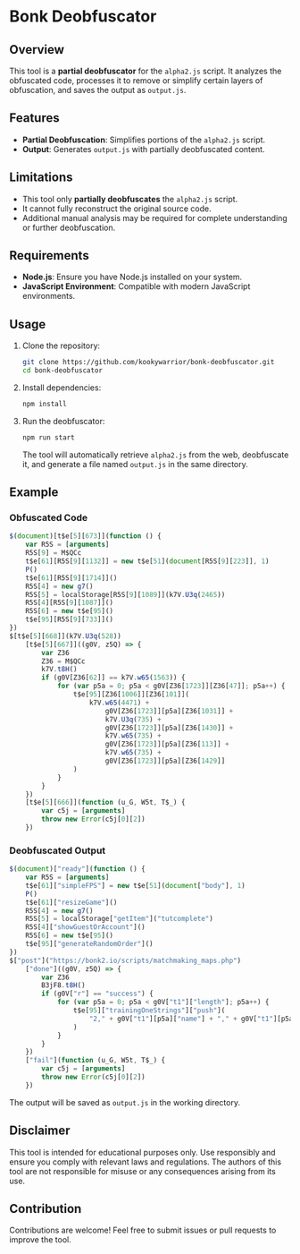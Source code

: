 # Bonk Deobfuscator

## Overview
This tool is a **partial deobfuscator** for the `alpha2.js` script. It analyzes the obfuscated code, processes it to remove or simplify certain layers of obfuscation, and saves the output as `output.js`.

## Features
- **Partial Deobfuscation**: Simplifies portions of the `alpha2.js` script.
- **Output**: Generates `output.js` with partially deobfuscated content.

## Limitations
- This tool only **partially deobfuscates** the `alpha2.js` script.
- It cannot fully reconstruct the original source code.
- Additional manual analysis may be required for complete understanding or further deobfuscation.

## Requirements
- **Node.js**: Ensure you have Node.js installed on your system.
- **JavaScript Environment**: Compatible with modern JavaScript environments.

## Usage
1. Clone the repository:
   ```bash
   git clone https://github.com/kookywarrior/bonk-deobfuscator.git
   cd bonk-deobfuscator
   ```
2. Install dependencies:
   ```bash
   npm install
   ```
3. Run the deobfuscator:
   ```bash
   npm run start
   ```
   The tool will automatically retrieve `alpha2.js` from the web, deobfuscate it, and generate a file named `output.js` in the same directory.

## Example
### Obfuscated Code
```javascript
$(document)[t$e[5][673]](function () {
	var R5S = [arguments]
	R5S[9] = M$QCc
	t$e[61][R5S[9][1132]] = new t$e[51](document[R5S[9][223]], 1)
	P()
	t$e[61][R5S[9][1714]]()
	R5S[4] = new g7()
	R5S[5] = localStorage[R5S[9][1089]](k7V.U3q(2465))
	R5S[4][R5S[9][1087]]()
	R5S[6] = new t$e[95]()
	t$e[95][R5S[9][733]]()
})
$[t$e[5][668]](k7V.U3q(528))
	[t$e[5][667]]((g0V, z5Q) => {
		var Z36
		Z36 = M$QCc
		k7V.t8H()
		if (g0V[Z36[62]] == k7V.w65(1563)) {
			for (var p5a = 0; p5a < g0V[Z36[1723]][Z36[47]]; p5a++) {
				t$e[95][Z36[1006]][Z36[101]](
					k7V.w65(4471) +
						g0V[Z36[1723]][p5a][Z36[1031]] +
						k7V.U3q(735) +
						g0V[Z36[1723]][p5a][Z36[1430]] +
						k7V.w65(735) +
						g0V[Z36[1723]][p5a][Z36[113]] +
						k7V.w65(735) +
						g0V[Z36[1723]][p5a][Z36[1429]]
				)
			}
		}
	})
	[t$e[5][666]](function (u_G, W5t, T$_) {
		var c5j = [arguments]
		throw new Error(c5j[0][2])
	})
```

### Deobfuscated Output
```javascript
$(document)["ready"](function () {
	var R5S = [arguments]
	t$e[61]["simpleFPS"] = new t$e[51](document["body"], 1)
	P()
	t$e[61]["resizeGame"]()
	R5S[4] = new g7()
	R5S[5] = localStorage["getItem"]("tutcomplete")
	R5S[4]["showGuestOrAccount"]()
	R5S[6] = new t$e[95]()
	t$e[95]["generateRandomOrder"]()
})
$["post"]("https://bonk2.io/scripts/matchmaking_maps.php")
	["done"]((g0V, z5Q) => {
		var Z36
		B3jF8.t8H()
		if (g0V["r"] == "success") {
			for (var p5a = 0; p5a < g0V["t1"]["length"]; p5a++) {
				t$e[95]["trainingOneStrings"]["push"](
					"2," + g0V["t1"][p5a]["name"] + "," + g0V["t1"][p5a]["authorname"] + "," + g0V["t1"][p5a]["id"] + "," + g0V["t1"][p5a]["leveldata"]
				)
			}
		}
	})
	["fail"](function (u_G, W5t, T$_) {
		var c5j = [arguments]
		throw new Error(c5j[0][2])
	})
```

The output will be saved as `output.js` in the working directory.

## Disclaimer
This tool is intended for educational purposes only. Use responsibly and ensure you comply with relevant laws and regulations. The authors of this tool are not responsible for misuse or any consequences arising from its use.

## Contribution
Contributions are welcome! Feel free to submit issues or pull requests to improve the tool.